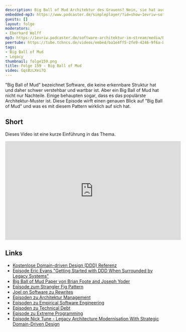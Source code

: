 ```yaml
---
description: Big Ball of Mud Architektur des Grauens? Nein, sie hat auch Vorteile
embedded-mp3: https://www.podcaster.de/simpleplayer/?id=show~1evriw~software-architektur-im-stream~pod-356f8f0c8161c162c999f31a72&v=1680273763
guests: []
layout: folge
moderators:
- Eberhard Wolff
mp3: https://1evriw.podcaster.de/software-architektur-im-stream/media/Big_Ball_of_Mud.mp3
peertube: https://tube.tchncs.de/videos/embed/ba1e4ff5-2fe9-4246-9f6a-b4ce25be2c9a
tags:
- Big Ball of Mud
- Legacy
thumbnail: folge159.png
title: Folge 159 - Big Ball of Mud
video: Gqs8zLXei7Q
---
```


"Big Ball of Mud" bezeichnet Software, die keine erkennbare Struktur
hat und daher schwer verstehbar und wartbar ist. Aber ein Big Ball of
Mud hat nicht nur Nachteile. Einige behaupten sogar, dass es das
populärste Architektur-Muster ist. Diese Episode wirft einen genauen
Blick auf "Big Ball of Mud" und was es mit diesem Pattern wirklich auf
sich hat.

## Short

Dieses Video ist eine kurze Einführung in das Thema.

<center>
<div class="embed-container"> <iframe width="560" height="315"
	src="https://www.youtube-nocookie.com/embed/awuFRhuZB38"
	frameborder="0" allow="accelerometer; autoplay; clipboard-write;
	encrypted-media; gyroscope; picture-in-picture fullscreen"
	></iframe>
</div>
</center>

## Links

* [Kostenlose Domain-driven Design (DDD) Referenz](https://ddd-referenz.de/)
* [Episode Eric Evans "Getting Started with DDD When Surrounded by Legacy Systems"](https://software-architektur.tv/2020/07/14/folge006.html)
* [Big Ball of Mud Paper von Brian Foote and Joseph Yoder](http://www.laputan.org/mud/)
* [Episode zum Strangler Fig Pattern](https://software-architektur.tv/2023/01/27/folge149.html)
* [Joel on Software zu Rewrites](https://www.joelonsoftware.com/2000/04/06/things-you-should-never-do-part-i/)
* [Episoden zu Architektur Management](https://software-architektur.tv/tags.html#Architecture%20Management)
* [Episoden zu Empirical Software Engineering](https://software-architektur.tv/tags.html#Empirical%20Software%20Engineering) 
* [Episoden zu Technical Debt](https://software-architektur.tv/tags.html#Technical%20Debt)
* [Episode zu Extreme Programming](https://software-architektur.tv/2023/01/20/folge148.html)
* [Episode Nick Tune - Legacy Architecture Modernisation With Strategic Domain-Driven Design](https://software-architektur.tv/2020/08/07/folge011.html)

